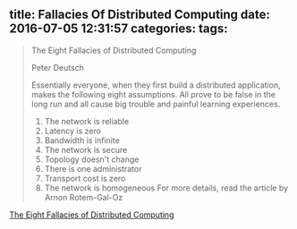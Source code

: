 title: Fallacies Of Distributed Computing
date: 2016-07-05 12:31:57
categories:
tags:
---

> The Eight Fallacies of
> Distributed Computing
> 
> Peter Deutsch
> 
> Essentially everyone, when they first build a distributed application, makes the following eight assumptions. All prove to be false in the long run and all cause big trouble and painful learning experiences.
> 1.	The network is reliable
> 2.	Latency is zero
> 3.	Bandwidth is infinite
> 4.	The network is secure
> 5.	Topology doesn't change
> 6.	There is one administrator
> 7.	Transport cost is zero
> 8.	The network is homogeneous
> For more details, read the article by Arnon Rotem-Gal-Oz


[The Eight Fallacies of Distributed Computing](https://blogs.oracle.com/jag/resource/Fallacies.html)
